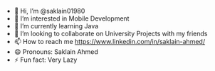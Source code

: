 - 👋 Hi, I’m @saklain01980
- 👀 I’m interested in Mobile Development
- 🌱 I’m currently learning Java 
- 💞️ I’m looking to collaborate on University Projects with my friends
- 📫 How to reach me https://www.linkedin.com/in/saklain-ahmed/
- 😄 Pronouns: Saklain Ahmed
- ⚡ Fun fact: Very Lazy

<!---
saklain01980/saklain01980 is a ✨ special ✨ repository because its `README.md` (this file) appears on your GitHub profile.
You can click the Preview link to take a look at your changes.
--->
